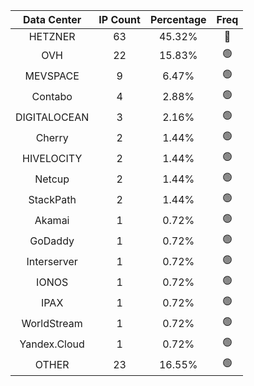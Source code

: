 | Data Center | IP Count | Percentage | Freq |
|:------------:|:--------:|:-----------:|:-----:|
| HETZNER | 63 | 45.32% | 🔴 |
| OVH | 22 | 15.83% | 🟢 |
| MEVSPACE | 9 | 6.47% | 🟢 |
| Contabo | 4 | 2.88% | 🟢 |
| DIGITALOCEAN | 3 | 2.16% | 🟢 |
| Cherry | 2 | 1.44% | 🟢 |
| HIVELOCITY | 2 | 1.44% | 🟢 |
| Netcup | 2 | 1.44% | 🟢 |
| StackPath | 2 | 1.44% | 🟢 |
| Akamai | 1 | 0.72% | 🟢 |
| GoDaddy | 1 | 0.72% | 🟢 |
| Interserver | 1 | 0.72% | 🟢 |
| IONOS | 1 | 0.72% | 🟢 |
| IPAX | 1 | 0.72% | 🟢 |
| WorldStream | 1 | 0.72% | 🟢 |
| Yandex.Cloud | 1 | 0.72% | 🟢 |
| OTHER | 23 | 16.55% | 🟢 |